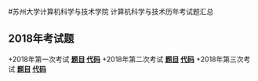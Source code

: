 #苏州大学计算机科学与技术学院 计算机科学与技术历年考试题汇总
## 2018年考试题
+2018年第一次考试 **[题目](2018-1/Python2018-1.pdf) [代码](2018-1/2018-1.py)**
+2018年第二次考试 **[题目](2018-2/Python2018-2.pdf) [代码](2018-2/2018-2.py)**
+2018年第三次考试 **[题目](2018-3/Python2018-3.pdf) [代码](2018-3/2018-3.py)**